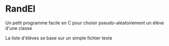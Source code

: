 # RandEl

Un petit programme facile en C pour choisir pseudo-aléatoirement un élève d'une classe

La liste d'élèves se base sur un simple fichier texte